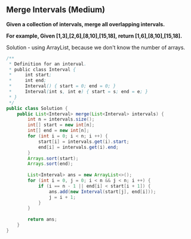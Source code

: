 ## Merge Intervals (Medium)

**Given a collection of intervals, merge all overlapping intervals.**

**For example,
Given [1,3],[2,6],[8,10],[15,18],
return [1,6],[8,10],[15,18].**

Solution - using ArrayList, because we don't know the number of arrays.

```java
/**
 * Definition for an interval.
 * public class Interval {
 *     int start;
 *     int end;
 *     Interval() { start = 0; end = 0; }
 *     Interval(int s, int e) { start = s; end = e; }
 * }
 */
public class Solution {
    public List<Interval> merge(List<Interval> intervals) {
        int n = intervals.size();
        int[] start = new int[n];
        int[] end = new int[n];
        for (int i = 0; i < n; i ++) {
            start[i] = intervals.get(i).start;
            end[i] = intervals.get(i).end;
        }
        Arrays.sort(start);
        Arrays.sort(end);
    
        List<Interval> ans = new ArrayList<>();     
        for (int i = 0, j = 0; i < n && j < n; i ++) {
            if (i == n - 1 || end[i] < start[i + 1]) {
                ans.add(new Interval(start[j], end[i]));
                j = i + 1;
            }
        }
        
        return ans;
    }
}
```
